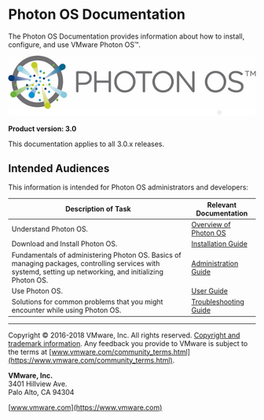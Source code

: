 # Photon OS Documentation

The Photon OS Documentation provides information about how to install, configure, and use VMware Photon OS&trade;.

 ![PhotonOS Logo](images/photonos-logo-lg.png)

**Product version: 3.0**

This documentation applies to all 3.0.x releases.

## Intended Audiences

This information is intended for Photon OS administrators and developers:

|**Description of Task**|**Relevant Documentation**|
|---|---|
|Understand Photon OS.|[Overview of Photon OS](README.md)|
|Download and Install Photon OS.|[Installation Guide](photon_installation/README.md)|
|Fundamentals of administering Photon OS. Basics of managing packages, controlling services with systemd, setting up networking, and initializing Photon OS. |[Administration Guide](photon_admin/README.md)|
|Use Photon OS.|[User Guide](photon_user/README.md)|
|Solutions for common problems that you might encounter while using Photon OS.|[Troubleshooting Guide](photon_troubleshoot/README.md)|

----------

Copyright &copy; 2016-2018 VMware, Inc. All rights reserved. [Copyright and trademark information](http://pubs.vmware.com/copyright-trademark.html). Any feedback you provide to VMware is subject to the terms at [www.vmware.com/community_terms.html](https://www.vmware.com/community_terms.html).

**VMware, Inc.**<br>
3401 Hillview Ave.<br>
Palo Alto, CA 94304

[www.vmware.com](https://www.vmware.com)
